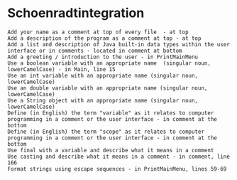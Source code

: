 # Schoenradtintegration

    Add your name as a comment at top of every file  - at top 
    Add a description of the program as a comment at top - at top
    Add a list and description of Java built-in data types within the user interface or in comments - located in comment at bottom 
    Add a greeting / introduction to the user - in PrintMainMenu
    Use a boolean variable with an appropriate name  (singular noun, lowerCamelCase) - in Main, line 15
    Use an int variable with an appropriate name (singular noun, lowerCamelCase)
    Use an double variable with an appropriate name (singular noun, lowerCamelCase)
    Use a String object with an appropriate name (singular noun, lowerCamelCase)
    Define (in English) the term "variable" as it relates to computer programming in a comment or the user interface - in comment at the bottom
    Define (in English) the term "scope" as it relates to computer programming in a comment or the user interface - in comment at the bottom 
    Use final with a variable and describe what it means in a comment
    Use casting and describe what it means in a comment - in comment, line 166
    Format strings using escape sequences - in PrintMainMenu, lines 59-69
